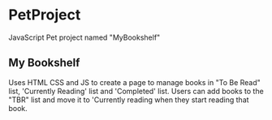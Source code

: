 # PetProject
JavaScript Pet project named "MyBookshelf"

## My Bookshelf
Uses HTML CSS and JS to create a page to manage books in "To Be Read" list, 'Currently Reading' list and 'Completed' list. Users can add books to the "TBR" list and move it to 'Currently reading when they start reading that book.

